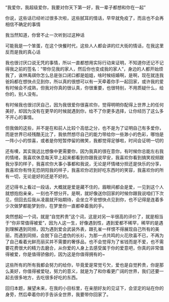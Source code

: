 “我爱你，我超级爱你，我要对你天下第一好，我一辈子都想和你在一起”

你说，这些话已经听过很多次啦，这些腻耳的情话，早早就免疫了，而且也不会再相信不确定的事情

我当然知道，你曾不止一次听到过这种话

可能我是一个笨蛋，在这个快餐时代，这些人人都会讲的烂大街的情话，在我这里反而是我的真心话

我也很讨厌口说无凭的事情，所以一直都想用实际行动来证明，不知道你还记不记得我之前的签名：“带你见我的家人，然后你也变成我的家人”，身边的人都开始烦我了，诶林禹祺你怎么总是张口闭口都是姐姐，啥时候结婚啊，是啊，现在就连我爸妈都在想快点见到你，所以真的很想可以有一天牵着你手一起回家，或许我的爱有时候会不成熟，但我对你真的很认真，你很重要，也很特别，不用质疑什么，给你的，别人没有。

有时候我也很讨厌自己，因为我很爱你很喜欢你，觉得明明你配得上世界上的任何美好，却因为没有在更早的时候就遇到你，给不了你更多选择，让你经历了这么多不开心的事情。

但我做的这些，并不是在和前人比较个高低之分，也不是为了证明自己有多爱你，而是世界已经残酷无比了，我依然想尽自己的能力带给你一些渺小的色彩，哪怕是一阵小小的惊喜，或者是你短暂停留的微笑，我都觉得足够啦，时间会证明一切的

还有噢，其实我远比想像中更需要你，因为我真的很在意你，有时候你总能左右我的情绪，我喜欢休息每天早上起来都看到你跟我说早安，我喜欢你看到搞笑视频跟我分享的样子，我喜欢你大事小事都和我说，无论是坏情绪分担还是快乐的分享，我喜欢你有恃无恐阴阳我的样子，我喜欢你迟到好吃东西时的笑容，我喜欢你的所有一切，无论是好的还是不好的。

还记得书上看过一段话，大概就是爱是藏不住的，眉眼间都会是爱，一见到这个人就想抱抱亲亲，一刻也不想分开。是啊，就好像送你回家的时候你跟我说咱们下次见，但回去后我从凌晨就开始期待，会坐立不安想快点见到你，也不记得是连着多少次做梦都能梦到你，在梦里你一直都牵着我的手。

突然想起一个词，就是“自觉矜贵”这个词，这是对另一半很高的评价了，就是相当于“你非常值得被爱”，因为人这一生，好像遇到性，遇到爱都不稀罕，稀罕的是遇到理解遇到同频，因为遇到爱会武装外表，跟孔雀一样恨不得展现自己所有的美丽，而遇到同频，会脱下自己虚伪的长衫，为那一点共鸣的火花欣喜不已，不再为了自己看着光鲜亮丽买并不需要的奢侈品，也不会觉得为了省钱而是不爱，也不需要花费很大的精力去磨合，从你爱的人身上去感受属于你的爱意吧，你真的非常值得被爱，你是值得骄傲的，因为这是你值得拥有的~

这些所有的所有我都会努力的给你，毕竟爱是常觉亏欠，爱也是自觉矜贵，你是那么美好，你值得被爱哒，努力的意义，就是为了和你看更广阔的世界，我们还要一起去很多地方，去吃很多好吃的东西。

回归本题，展望未来，在我的小目标里，在亲朋好友的见证下，会坚定的站在你的身旁，然后牵着你的手告诉全世界，我要带你回家了。
